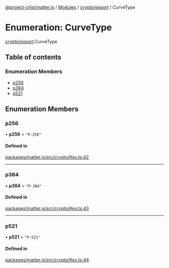 [@project-chip/matter.js](../README.md) / [Modules](../modules.md) / [crypto/export](../modules/crypto_export.md) / CurveType

# Enumeration: CurveType

[crypto/export](../modules/crypto_export.md).CurveType

## Table of contents

### Enumeration Members

- [p256](crypto_export.CurveType.md#p256)
- [p384](crypto_export.CurveType.md#p384)
- [p521](crypto_export.CurveType.md#p521)

## Enumeration Members

### p256

• **p256** = ``"P-256"``

#### Defined in

[packages/matter.js/src/crypto/Key.ts:42](https://github.com/project-chip/matter.js/blob/b7330d72/packages/matter.js/src/crypto/Key.ts#L42)

___

### p384

• **p384** = ``"P-384"``

#### Defined in

[packages/matter.js/src/crypto/Key.ts:43](https://github.com/project-chip/matter.js/blob/b7330d72/packages/matter.js/src/crypto/Key.ts#L43)

___

### p521

• **p521** = ``"P-521"``

#### Defined in

[packages/matter.js/src/crypto/Key.ts:44](https://github.com/project-chip/matter.js/blob/b7330d72/packages/matter.js/src/crypto/Key.ts#L44)
